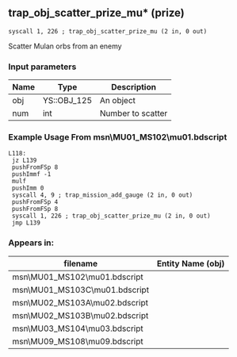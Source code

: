 ## trap_obj_scatter_prize_mu* (prize)

`syscall 1, 226 ; trap_obj_scatter_prize_mu (2 in, 0 out)`

Scatter Mulan orbs from an enemy

### Input parameters
| Name | Type | Description
|------|------|------------
| obj   | YS::OBJ_125   | An object
| num   | int   | Number to scatter


### Example Usage From msn\MU01_MS102\mu01.bdscript
```plaintext
L118:
 jz L139
 pushFromFSp 8
 pushImmf -1
 mulf 
 pushImm 0
 syscall 4, 9 ; trap_mission_add_gauge (2 in, 0 out)
 pushFromFSp 4
 pushFromFSp 8
 syscall 1, 226 ; trap_obj_scatter_prize_mu (2 in, 0 out)
 jmp L139
```


### Appears in:
| filename | Entity Name (obj)
|----------|-------------
| msn\MU01_MS102\mu01.bdscript       |           
| msn\MU01_MS103C\mu01.bdscript       |           
| msn\MU02_MS103A\mu02.bdscript       |           
| msn\MU02_MS103B\mu02.bdscript       |           
| msn\MU03_MS104\mu03.bdscript       |           
| msn\MU09_MS108\mu09.bdscript       |           



